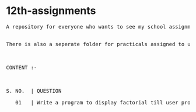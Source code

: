 # 12th-assignments
<pre>A repository for everyone who wants to see my school assignments (which I do think should be shared) of class 11.
<br/><br/>There is also a seperate folder for practicals assigned to us.
<br/><br/>
CONTENT :-
<br/><br/>
S. NO.  | QUESTION <br/>
   01   | Write a program to display factorial till user provided natural number.<br/>

<pre/>
